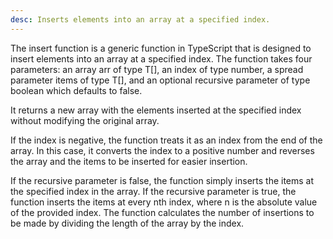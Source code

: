 ```yaml
---
desc: Inserts elements into an array at a specified index.
---
```


The insert function is a generic function in TypeScript that is designed
to insert elements into an array at a specified index. The function
takes four parameters: an array arr of type T[], an index of type
number, a spread parameter items of type T[], and an optional recursive
parameter of type boolean which defaults to false.

It returns a new array with the elements inserted at the specified index
without modifying the original array.

If the index is negative, the function treats it as an index from the
end of the array. In this case, it converts the index to a positive
number and reverses the array and the items to be inserted for easier
insertion.

If the recursive parameter is false, the function simply inserts the
items at the specified index in the array. If the recursive parameter is
true, the function inserts the items at every nth index, where n is the
absolute value of the provided index. The function calculates the number
of insertions to be made by dividing the length of the array by the
index.
